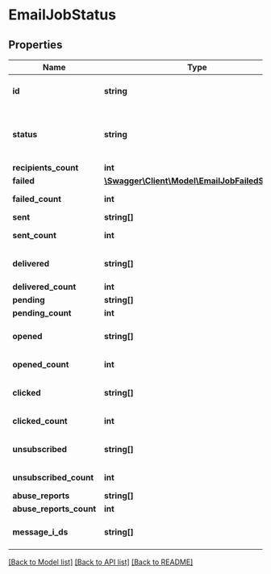 # EmailJobStatus

## Properties
Name | Type | Description | Notes
------------ | ------------- | ------------- | -------------
**id** | **string** | ID number of your attachment | 
**status** | **string** | Name of status: submitted, complete, in_progress | 
**recipients_count** | **int** |  | 
**failed** | [**\Swagger\Client\Model\EmailJobFailedStatus[]**](EmailJobFailedStatus.md) |  | 
**failed_count** | **int** | Total emails failed. | 
**sent** | **string[]** |  | 
**sent_count** | **int** | Total emails sent. | 
**delivered** | **string[]** | Number of delivered messages | 
**delivered_count** | **int** |  | 
**pending** | **string[]** |  | 
**pending_count** | **int** |  | 
**opened** | **string[]** | Number of opened messages | 
**opened_count** | **int** | Total emails opened. | 
**clicked** | **string[]** | Number of clicked messages | 
**clicked_count** | **int** | Total emails clicked | 
**unsubscribed** | **string[]** | Number of unsubscribed messages | 
**unsubscribed_count** | **int** | Total emails unsubscribed | 
**abuse_reports** | **string[]** |  | 
**abuse_reports_count** | **int** |  | 
**message_i_ds** | **string[]** | List of all MessageIDs for this job. | 

[[Back to Model list]](../README.md#documentation-for-models) [[Back to API list]](../README.md#documentation-for-api-endpoints) [[Back to README]](../README.md)


